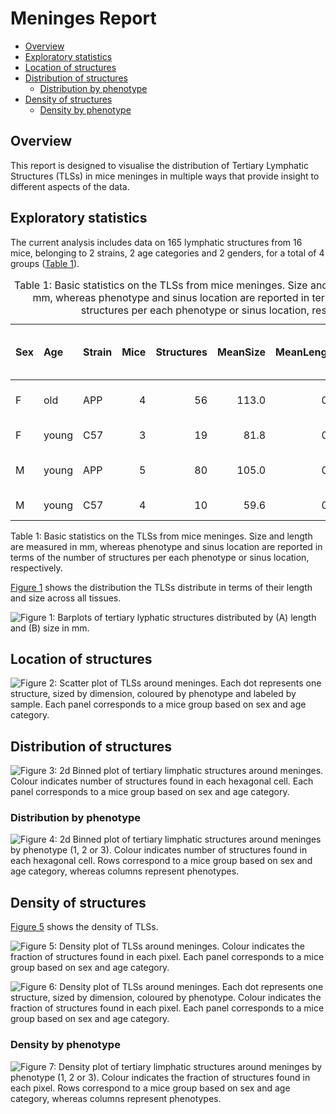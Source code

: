 # Meninges Report

-   [Overview](#overview)
-   [Exploratory statistics](#exploratory-statistics)
-   [Location of structures](#location-of-structures)
-   [Distribution of structures](#distribution-of-structures)
    -   [Distribution by phenotype](#distribution-by-phenotype)
-   [Density of structures](#density-of-structures)
    -   [Density by phenotype](#density-by-phenotype)

## Overview

This report is designed to visualise the distribution of Tertiary
Lymphatic Structures (TLSs) in mice meninges in multiple ways that
provide insight to different aspects of the data.

## Exploratory statistics

The current analysis includes data on 165 lymphatic structures from 16
mice, belonging to 2 strains, 2 age categories and 2 genders, for a
total of 4 groups ([Table 1](#tbl-stats)).

<table>
<caption>Table 1: Basic statistics on the TLSs from mice meninges. Size
and length are measured in mm, whereas phenotype and sinus location are
reported in terms of the number of structures per each phenotype or
sinus location, respectively.</caption>
<colgroup>
<col style="width: 4%" />
<col style="width: 6%" />
<col style="width: 7%" />
<col style="width: 5%" />
<col style="width: 12%" />
<col style="width: 10%" />
<col style="width: 12%" />
<col style="width: 20%" />
<col style="width: 19%" />
</colgroup>
<thead>
<tr class="header">
<th style="text-align: left;">Sex</th>
<th style="text-align: left;">Age</th>
<th style="text-align: left;">Strain</th>
<th style="text-align: right;">Mice</th>
<th style="text-align: right;">Structures</th>
<th style="text-align: right;">MeanSize</th>
<th style="text-align: right;">MeanLength</th>
<th style="text-align: left;">Phenotype (1-2-3)</th>
<th style="text-align: left;">Sinus (0-90-180)</th>
</tr>
</thead>
<tbody>
<tr class="odd">
<td style="text-align: left;">F</td>
<td style="text-align: left;">old</td>
<td style="text-align: left;">APP</td>
<td style="text-align: right;">4</td>
<td style="text-align: right;">56</td>
<td style="text-align: right;">113.0</td>
<td style="text-align: right;">0.4</td>
<td style="text-align: left;">48-7-1</td>
<td style="text-align: left;">4-25-27</td>
</tr>
<tr class="even">
<td style="text-align: left;">F</td>
<td style="text-align: left;">young</td>
<td style="text-align: left;">C57</td>
<td style="text-align: right;">3</td>
<td style="text-align: right;">19</td>
<td style="text-align: right;">81.8</td>
<td style="text-align: right;">0.4</td>
<td style="text-align: left;">19-0-0</td>
<td style="text-align: left;">5-6-8</td>
</tr>
<tr class="odd">
<td style="text-align: left;">M</td>
<td style="text-align: left;">young</td>
<td style="text-align: left;">APP</td>
<td style="text-align: right;">5</td>
<td style="text-align: right;">80</td>
<td style="text-align: right;">105.0</td>
<td style="text-align: right;">0.5</td>
<td style="text-align: left;">80-0-0</td>
<td style="text-align: left;">15-47-18</td>
</tr>
<tr class="even">
<td style="text-align: left;">M</td>
<td style="text-align: left;">young</td>
<td style="text-align: left;">C57</td>
<td style="text-align: right;">4</td>
<td style="text-align: right;">10</td>
<td style="text-align: right;">59.6</td>
<td style="text-align: right;">0.3</td>
<td style="text-align: left;">10-0-0</td>
<td style="text-align: left;">6-4-0</td>
</tr>
</tbody>
</table>

Table 1: Basic statistics on the TLSs from mice meninges. Size and
length are measured in mm, whereas phenotype and sinus location are
reported in terms of the number of structures per each phenotype or
sinus location, respectively.

[Figure 1](#fig-bar) shows the distribution the TLSs distribute in terms
of their length and size across all tissues.

<img src="results/plots/fig-bar-1.png" id="fig-bar"
alt="Figure 1: Barplots of tertiary lyphatic structures distributed by (A) length and (B) size in mm." />

## Location of structures

<img src="results/plots/fig-loc-1.png" id="fig-loc"
alt="Figure 2: Scatter plot of TLSs around meninges. Each dot represents one structure, sized by dimension, coloured by phenotype and labeled by sample. Each panel corresponds to a mice group based on sex and age category." />

## Distribution of structures

<img src="results/plots/fig-dist-1.png" id="fig-dist"
alt="Figure 3: 2d Binned plot of tertiary limphatic structures around meninges. Colour indicates number of structures found in each hexagonal cell. Each panel corresponds to a mice group based on sex and age category." />

### Distribution by phenotype

<img src="results/plots/fig-dist-pheno-1.png" id="fig-dist-pheno"
alt="Figure 4: 2d Binned plot of tertiary limphatic structures around meninges by phenotype (1, 2 or 3). Colour indicates number of structures found in each hexagonal cell. Rows correspond to a mice group based on sex and age category, whereas columns represent phenotypes." />

## Density of structures

[Figure 5](#fig-dens) shows the density of TLSs.

<img src="results/plots/fig-dens-1.png" id="fig-dens"
alt="Figure 5: Density plot of TLSs around meninges. Colour indicates the fraction of structures found in each pixel. Each panel corresponds to a mice group based on sex and age category." />

<img src="results/plots/fig-loc-dens-1.png" id="fig-loc-dens"
alt="Figure 6: Density plot of TLSs around meninges. Each dot represents one structure, sized by dimension, coloured by phenotype. Colour indicates the fraction of structures found in each pixel. Each panel corresponds to a mice group based on sex and age category." />

### Density by phenotype

<img src="results/plots/fig-dens-pheno-1.png" id="fig-dens-pheno"
alt="Figure 7: Density plot of tertiary limphatic structures around meninges by phenotype (1, 2 or 3). Colour indicates the fraction of structures found in each pixel. Rows correspond to a mice group based on sex and age category, whereas columns represent phenotypes." />
